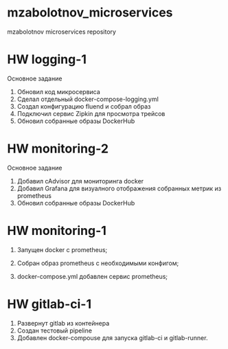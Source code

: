 # mzabolotnov_microservices
mzabolotnov microservices repository

HW logging-1
=========================================

Основное задание
1. Обновил код микросервиса
2. Сделал отдельный docker-compose-logging.yml
3. Создал конфигурацию fluend и собрал образ
4. Подключил сервис Zipkin для просмотра трейсов
5. Обновил собранные образы DockerHub

HW monitoring-2
=========================================

Основное задание
1. Добавил cAdvisor для мониторинга docker
2. Добавил Grafana для визуалного отображения собранных метрик из prometheus
3. Обновил собранные образы DockerHub

HW monitoring-1
=========================================

1. Запущен docker  с prometheus;

2. Собран образ prometheus с необходимыми конфигом;

3. docker-compose.yml добавлен сервис prometheus;

HW gitlab-ci-1
=========================================

1. Развернут gitlab из контейнера
2. Создан тестовый pipeline
3. Добавлен docker-compouse для запуска gitlab-ci и gitlab-runner.




